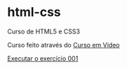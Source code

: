 # html-css
 Curso de HTML5 e CSS3

 Curso feito através do <a href="https://www.cursoemvideo.com">Curso em Vídeo</a>

<a href="https://joaovitoras1.github.io/html-css/exercicios/ex001/"> Executar o exercício 001</a>

